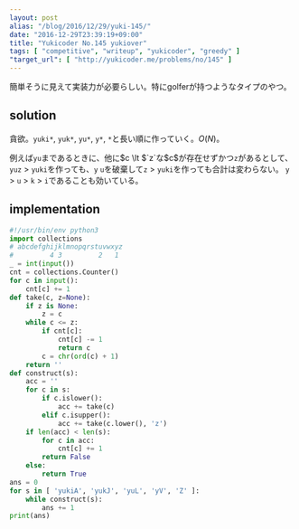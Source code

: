 ```yaml
---
layout: post
alias: "/blog/2016/12/29/yuki-145/"
date: "2016-12-29T23:39:19+09:00"
title: "Yukicoder No.145 yukiover"
tags: [ "competitive", "writeup", "yukicoder", "greedy" ]
"target_url": [ "http://yukicoder.me/problems/no/145" ]
---
```


簡単そうに見えて実装力が必要らしい。特にgolferが持つようなタイプのやつ。

## solution

貪欲。`yuki*`, `yuk*`, `yu*`, `y*`, `*`と長い順に作っていく。$O(N)$。

例えば`yu`まであるときに、他に$c \lt $`z`な$c$が存在せずかつ`z`があるとして、`yuz` $\gt$ `yuki`を作っても、`y` `u`を破棄して`z` $\gt$ `yuki`を作っても合計は変わらない。
`y` $\gt$ `u` $\gt$ `k` $\gt$ `i`であることも効いている。

## implementation

``` python
#!/usr/bin/env python3
import collections
# abcdefghijklmnopqrstuvwxyz
#         4 3         2   1
_ = int(input())
cnt = collections.Counter()
for c in input():
    cnt[c] += 1
def take(c, z=None):
    if z is None:
        z = c
    while c <= z:
        if cnt[c]:
            cnt[c] -= 1
            return c
        c = chr(ord(c) + 1)
    return ''
def construct(s):
    acc = ''
    for c in s:
        if c.islower():
            acc += take(c)
        elif c.isupper():
            acc += take(c.lower(), 'z')
    if len(acc) < len(s):
        for c in acc:
            cnt[c] += 1
        return False
    else:
        return True
ans = 0
for s in [ 'yukiA', 'yukJ', 'yuL', 'yV', 'Z' ]:
    while construct(s):
        ans += 1
print(ans)
```
